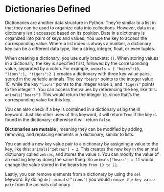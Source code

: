 <h1>Dictionaries Defined</h1>

Dictionaries are another data structure in Python. They’re similar to a list in that they can be used to organize data into collections. However, data in a dictionary isn't accessed based on its position. Data in a dictionary is organized into pairs of keys and values. You use the key to access the corresponding value. Where a list index is always a number, a dictionary key can be a different data type, like a string, integer, float, or even tuples.

When creating a dictionary, you use curly brackets: `{}`. When storing values in a dictionary, the key is specified first, followed by the corresponding value, separated by a colon. For example, `animals = { "bears":10, "lions":1, "tigers":2 }` creates a dictionary with three key value pairs, stored in the variable animals. The key `"bears"` points to the integer value 10, while the key `"lions"` points to the integer value `1`, and `"tigers"` points to the integer `2`. You can access the values by referencing the key, like this: `animals["bears"]`. This would return the integer `10`, since that’s the corresponding value for this key.

You can also check if a key is contained in a dictionary using the in keyword. Just like other uses of this keyword, it will return `True` if the key is found in the dictionary; otherwise it will return `False`.

<b>Dictionaries are mutable </b>, meaning they can be modified by adding, removing, and replacing elements in a dictionary, similar to lists.

You can add a new key value pair to a dictionary by assigning a value to the key, like this: `animals["zebras"] = 2`. This creates the new key in the animal dictionary called `zebras`, and stores the value `2`. You can modify the value of an existing key by doing the same thing. So `animals["bears"] = 11` would change the value stored in the bears key `from 10 to 11`. 

Lastly, you can remove elements from a dictionary by using the `del` keyword. By doing `del animals["lions"]` you would `remove the key value pair` from the animals dictionary.
